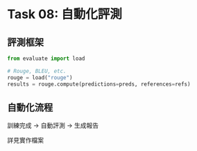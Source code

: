 # Task 08: 自動化評測

## 評測框架

```python
from evaluate import load

# Rouge, BLEU, etc.
rouge = load("rouge")
results = rouge.compute(predictions=preds, references=refs)
```

## 自動化流程

訓練完成 → 自動評測 → 生成報告

詳見實作檔案
